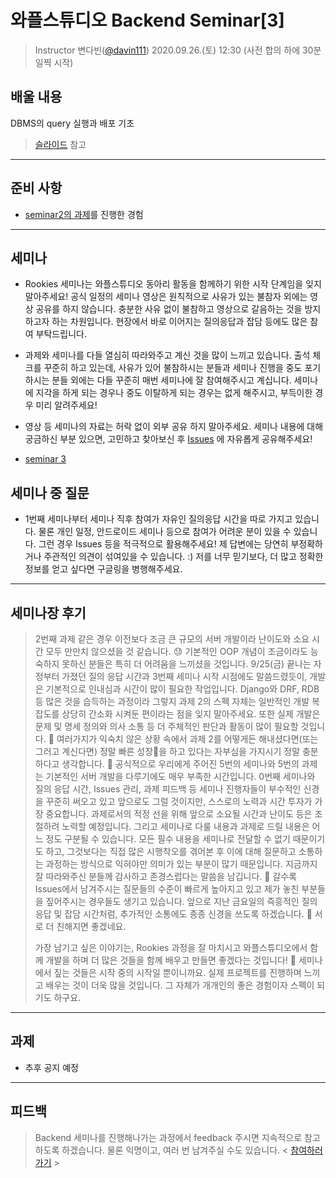 # 와플스튜디오 Backend Seminar[3]

> Instructor 변다빈([@davin111](https://github.com/davin111))
> 2020.09.26.(토) 12:30 (사전 합의 하에 30분 일찍 시작)

## 배울 내용
DBMS의 query 실행과 배포 기초
> [슬라이드](https://github.com/wafflestudio/rookies/blob/master/backend/seminar3/wafflestudio%2018.5%20Rookies%20Backend%20Seminar%203.pdf) 참고

---

## 준비 사항
- [seminar2의 과제](../seminar2/assignment.md)를 진행한 경험

---

## 세미나
- Rookies 세미나는 와플스튜디오 동아리 활동을 함께하기 위한 시작 단계임을 잊지 말아주세요! 공식 일정의 세미나 영상은 원칙적으로 사유가 있는 불참자 외에는 영상 공유를 하지 않습니다.
충분한 사유 없이 불참하고 영상으로 갈음하는 것을 방지하고자 하는 차원입니다. 현장에서 바로 이어지는 질의응답과 잡담 등에도 많은 참여 부탁드립니다.

- 과제와 세미나를 다들 열심히 따라와주고 계신 것을 많이 느끼고 있습니다. 출석 체크를 꾸준히 하고 있는데, 사유가 있어 불참하시는 분들과 세미나 진행을 중도 포기하시는 분들 외에는 다들
꾸준히 매번 세미나에 잘 참여해주시고 계십니다. 세미나에 지각을 하게 되는 경우나 중도 이탈하게 되는 경우는 없게 해주시고, 부득이한 경우 미리 알려주세요!

- 영상 등 세미나의 자료는 허락 없이 외부 공유 하지 말아주세요. 세미나 내용에 대해 궁금하신 부분 있으면, 고민하고 찾아보신 후
[Issues](https://github.com/wafflestudio/rookies/issues) 에 자유롭게 공유해주세요!

- [seminar 3](https://youtu.be/XWeYnp6KeUw)

## 세미나 중 질문
- 1번째 세미나부터 세미나 직후 참여가 자유인 질의응답 시간을 따로 가지고 있습니다. 물론 개인 일정, 안드로이드 세미나 등으로 참여가 어려운 분이 있을 수 있습니다.
 그런 경우 Issues 등을 적극적으로 활용해주세요! 제 답변에는 당연히 부정확하거나 주관적인 의견이 섞여있을 수 있습니다. :) 저를 너무 믿기보다,
 더 많고 정확한 정보를 얻고 싶다면 구글링을 병행해주세요.

---

## 세미나장 후기
> 2번째 과제 같은 경우 이전보다 조금 큰 규모의 서버 개발이라 난이도와 소요 시간 모두 만만치 않으셨을 것 같습니다. 😓 기본적인 OOP 개념이 조금이라도 능숙하지 못하신 분들은
> 특히 더 어려움을 느끼셨을 것입니다. 9/25(금) 끝나는 자정부터 가졌던 질의 응답 시간과 3번째 세미나 시작 시점에도 말씀드렸듯이, 개발은 기본적으로 인내심과 시간이 많이 필요한 작업입니다.
> Django와 DRF, RDB 등 많은 것을 습득하는 과정이라 그렇지 과제 2의 스펙 자체는 일반적인 개발 복잡도를 상당히 간소화 시켜둔 편이라는 점을 잊지 말아주세요.
> 또한 실제 개발은 문제 및 명세 정의와 의사 소통 등 더 주체적인 판단과 활동이 많이 필요할 것입니다. 🤯 여러가지가 익숙치 않은 상황 속에서 과제 2를 어떻게든
> 해내셨다면(또는 그러고 계신다면) 정말 빠른 성장🚀을 하고 있다는 자부심을 가지시기 정말 충분하다고 생각합니다. 🥳 공식적으로 우리에게 주어진 5번의 세미나와 5번의 과제는 기본적인 서버 개발을 다루기에도
> 매우 부족한 시간입니다. 0번째 세미나와 질의 응답 시간, Issues 관리, 과제 피드백 등 세미나 진행자들이 부수적인 신경을 꾸준히 써오고 있고 앞으로도 그럴 것이지만,
> 스스로의 노력과 시간 투자가 가장 중요합니다. 과제로서의 적정 선을 위해 앞으로 소요될 시간과 난이도 등은 조절하려 노력할 예정입니다. 그리고 세미나로 다룰 내용과
> 과제로 드릴 내용은 어느 정도 구분될 수 있습니다. 모든 필수 내용을 세미나로 전달할 수 없기 때문이기도 하고, 그것보다는 직접 많은 시행착오를 겪어본 후
> 이에 대해 질문하고 소통하는 과정하는 방식으로 익혀야만 의미가 있는 부분이 많기 때문입니다. 지금까지 잘 따라와주신 분들께 감사하고 존경스럽다는 말씀을 남깁니다. 🙇‍
> 갈수록 Issues에서 남겨주시는 질문들의 수준이 빠르게 높아지고 있고 제가 놓친 부분들을 짚어주시는 경우들도 생기고 있습니다.
> 앞으로 지난 금요일의 즉흥적인 질의 응답 및 잡담 시간처럼, 추가적인 소통에도 종종 신경을 쓰도록 하겠습니다. 🤗 서로 더 친해지면 좋겠네요.
>
> 가장 남기고 싶은 이야기는, Rookies 과정을 잘 마치시고 와플스튜디오에서 함께 개발을 하며 더 많은 것들을 함께 배우고 만들면 좋겠다는 것입니다! 🚀
> 세미나에서 짚는 것들은 시작 중의 시작일 뿐이니까요. 실제 프로젝트를 진행하며 느끼고 배우는 것이 더욱 많을 것입니다. 그 자체가 개개인의 좋은 경험이자 스펙이 되기도 하구요.

---

## 과제
- 추후 공지 예정

---

## 피드백
> Backend 세미나를 진행해나가는 과정에서 feedback 주시면 지속적으로 참고하도록 하겠습니다. 물론 익명이고, 여러 번 남겨주실 수도 있습니다.
> < [참여하러 가기](https://forms.gle/3K2NK2uge8aABDB66) >
